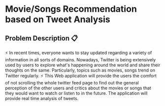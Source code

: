 # Movie/Songs Recommendation based on Tweet Analysis

## Problem Description 📋
⚡️ In recent times, everyone wants to stay updated regarding a variety of information in all sorts of domains. Nowadays, Twitter is being extensively used by users to explore what's happening around the world and share their thoughts on the same. Particularly, topics such as movies, songs trend on Twitter regularly.
⚡️ This Web application will provide the users the comfort of not scrolling the whole twitter feed page to find out the general perception of the other users and critics about the movies or songs that they would want to watch or listen to in the future. The application will provide real time analysis of tweets.





